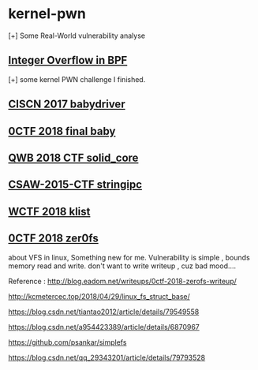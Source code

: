# kernel-pwn
[+] Some Real-World vulnerability analyse
## [Integer Overflow in BPF](http://p4nda.top/2019/1/2/)

[+] some kernel PWN challenge I finished.
## [CISCN 2017 babydriver](http://p4nda.top/2018/10/11/ciscn-2017-babydriver/kernel-bpf-overflow/)
## [0CTF 2018 final baby](http://p4nda.top/2018/07/20/0ctf-baby/)
## [QWB 2018 CTF solid_core](http://leanote.com/blog/post/5ab78270ab64413755000dcf)
## [CSAW-2015-CTF stringipc](http://p4nda.top/2018/11/07/stringipc/)
## [WCTF 2018 klist](http://p4nda.top/2018/11/27/wctf-2018-klist/)
## [0CTF 2018 zer0fs](http://blog.eadom.net/writeups/0ctf-2018-zerofs-writeup/)
about VFS in linux, Something new for me.
Vulnerability is simple , bounds memory read and write.
don't want to write writeup , cuz bad mood....

Reference : 
http://blog.eadom.net/writeups/0ctf-2018-zerofs-writeup/

http://kcmetercec.top/2018/04/29/linux_fs_struct_base/

https://blog.csdn.net/tiantao2012/article/details/79549558

https://blog.csdn.net/a954423389/article/details/6870967

https://github.com/psankar/simplefs

https://blog.csdn.net/qq_29343201/article/details/79793528



